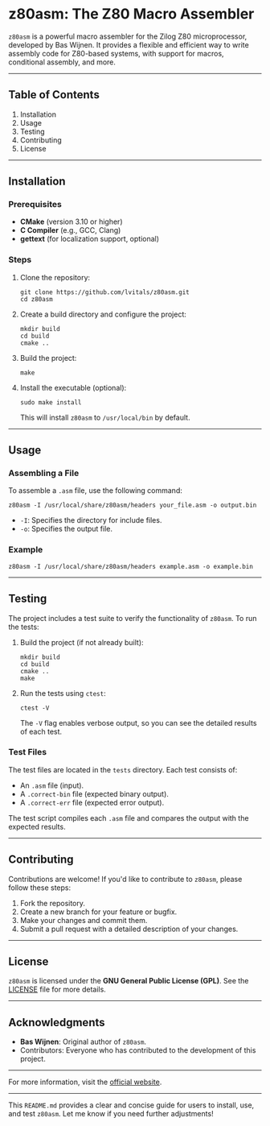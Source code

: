 
# z80asm: The Z80 Macro Assembler

`z80asm` is a powerful macro assembler for the Zilog Z80 microprocessor, developed by Bas Wijnen. It provides a flexible and efficient way to write assembly code for Z80-based systems, with support for macros, conditional assembly, and more.

- - -

## Table of Contents

1.  Installation
2.  Usage
3.  Testing
4.  Contributing
5.  License
    

- - -

## Installation

### Prerequisites

*   **CMake** (version 3.10 or higher)
*   **C Compiler** (e.g., GCC, Clang)
*   **gettext** (for localization support, optional)
    

### Steps

1.  Clone the repository:
    ```    
    git clone https://github.com/lvitals/z80asm.git
    cd z80asm
    ```
    
2.  Create a build directory and configure the project:
    ```
    mkdir build
    cd build
    cmake ..
    ```
    
3.  Build the project:
    ```
    make
    ```
    
4.  Install the executable (optional):
    ```
    sudo make install
    ```

    This will install `z80asm` to `/usr/local/bin` by default.
    

- - -

## Usage

### Assembling a File

To assemble a `.asm` file, use the following command:

```
z80asm -I /usr/local/share/z80asm/headers your_file.asm -o output.bin
```

*   `-I`: Specifies the directory for include files.
*   `-o`: Specifies the output file.
    

### Example

```
z80asm -I /usr/local/share/z80asm/headers example.asm -o example.bin
```
- - -

## Testing

The project includes a test suite to verify the functionality of `z80asm`. To run the tests:

1.  Build the project (if not already built):
    
    ```
    mkdir build
    cd build
    cmake ..
    make
    ```
    
2.  Run the tests using `ctest`:
    
    ```
    ctest -V
    ```
    
    The `-V` flag enables verbose output, so you can see the detailed results of each test.
    

### Test Files

The test files are located in the `tests` directory. Each test consists of:

*   An `.asm` file (input).
*   A `.correct-bin` file (expected binary output).
*   A `.correct-err` file (expected error output).
    

The test script compiles each `.asm` file and compares the output with the expected results.

- - -

## Contributing

Contributions are welcome! If you'd like to contribute to `z80asm`, please follow these steps:

1.  Fork the repository.
2.  Create a new branch for your feature or bugfix.
3.  Make your changes and commit them.
4.  Submit a pull request with a detailed description of your changes.
    

- - -

## License

`z80asm` is licensed under the **GNU General Public License (GPL)**. See the [LICENSE](GPL3) file for more details.

- - -

## Acknowledgments

*   **Bas Wijnen**: Original author of `z80asm`.
*   Contributors: Everyone who has contributed to the development of this project.

- - -

For more information, visit the [official website](http://www.nongnu.org/z80asm).

- - -

This `README.md` provides a clear and concise guide for users to install, use, and test `z80asm`. Let me know if you need further adjustments!